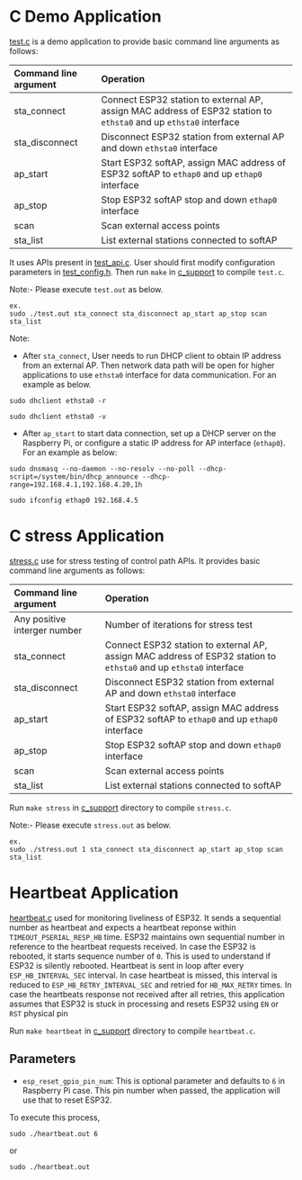 # C Demo Application

[test.c](../host/linux/host_control/c_support/test.c) is a demo application to provide basic command line arguments as follows:

| Command line argument | Operation |
|:----|:----|
| sta_connect | Connect ESP32 station to external AP, assign MAC address of ESP32 station to `ethsta0` and up `ethsta0` interface |
| sta_disconnect | Disconnect ESP32 station from external AP and down `ethsta0` interface |
| ap_start | Start ESP32 softAP, assign MAC address of ESP32 softAP to `ethap0` and up `ethap0` interface |
| ap_stop | Stop ESP32 softAP stop and down `ethap0` interface |
| scan | Scan external access points |
| sta_list | List external stations connected to softAP |

It uses APIs present in [test_api.c](../host/linux/host_control/c_support/test_api.c). User should first modify configuration parameters in [test_config.h](../host/linux/host_control/c_support/test_config.h). Then run `make` in [c_support](../host/linux/host_control/c_support) to compile `test.c`.

Note:-
Please execute `test.out` as below.

```
ex.
sudo ./test.out sta_connect sta_disconnect ap_start ap_stop scan sta_list
```
Note:
* After `sta_connect`, User needs to run DHCP client to obtain IP address from an external AP. Then network data path will be open for higher applications to use `ethsta0` interface for data communication. For an example as below.

```
sudo dhclient ethsta0 -r

sudo dhclient ethsta0 -v
```

* After `ap_start` to start data connection, set up a DHCP server on the Raspberry Pi, or configure a static IP address for AP interface (`ethap0`). For an example as below:

```
sudo dnsmasq --no-daemon --no-resolv --no-poll --dhcp-script=/system/bin/dhcp_announce --dhcp-range=192.168.4.1,192.168.4.20,1h

sudo ifconfig ethap0 192.168.4.5
```

# C stress Application

[stress.c](../host/linux/host_control/c_support/stress.c) use for stress testing of control path APIs. It provides basic command line arguments as follows:

| Command line argument | Operation |
|:----|:----|
| Any positive interger number | Number of iterations for stress test |
| sta_connect | Connect ESP32 station to external AP, assign MAC address of ESP32 station to `ethsta0` and up `ethsta0` interface |
| sta_disconnect | Disconnect ESP32 station from external AP and down `ethsta0` interface |
| ap_start | Start ESP32 softAP, assign MAC address of ESP32 softAP to `ethap0` and up `ethap0` interface |
| ap_stop | Stop ESP32 softAP stop and down `ethap0` interface |
| scan | Scan external access points |
| sta_list | List external stations connected to softAP |

Run `make stress` in [c_support](../host/linux/host_control/c_support) directory to compile `stress.c`.

Note:-
Please execute `stress.out` as below.

```
ex.
sudo ./stress.out 1 sta_connect sta_disconnect ap_start ap_stop scan sta_list
```

# Heartbeat Application

[heartbeat.c](../host/linux/host_control/c_support/heartbeat.c) used for monitoring liveliness of ESP32. It sends a sequential number as heartbeat and expects a heartbeat reponse within `TIMEOUT_PSERIAL_RESP_HB` time. ESP32 maintains own sequential number in reference to the heartbeat requests received. In case the ESP32 is rebooted, it starts sequence number of `0`. This is used to understand if ESP32 is silently rebooted. Heartbeat is sent in loop after every `ESP_HB_INTERVAL_SEC` interval. In case heartbeat is missed, this interval is reduced to `ESP_HB_RETRY_INTERVAL_SEC` and retried for `HB_MAX_RETRY` times. In case the heartbeats response not received after all retries, this application assumes that ESP32 is stuck in processing and resets ESP32 using `EN` or `RST` physical pin

Run `make heartbeat` in [c_support](../host/linux/host_control/c_support) directory to compile `heartbeat.c`.

## Parameters
- `esp_reset_gpio_pin_num`:
This is optional parameter and defaults to `6` in Raspberry Pi case. This pin number when passed, the application will use that to reset ESP32.

To execute this process,
```
sudo ./heartbeat.out 6
```
or

```
sudo ./heartbeat.out
```
